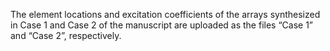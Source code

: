 The element locations and excitation coefficients of the arrays synthesized in Case 1 and Case 2 of the manuscript are uploaded as the files “Case 1” and “Case 2”, respectively.
